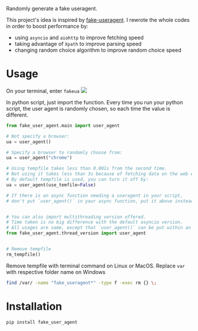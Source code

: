 Randomly generate a fake useragent.

This project's idea is inspired by [fake-useragent](https://github.com/hellysmile/fake-useragent). I rewrote the whole codes in order to boost performance by:
  - using `asyncio` and `aiohttp` to improve fetching speed
  - taking advantage of `Xpath` to improve parsing speed
  - changing random choice algorithm to improve random choice speed

# Usage
On your terminal, enter `fakeua`
![](/screenshots/browser.png)

In python script, just import the function. Every time you run your python script, the user agent is randomly chosen, so each time the value is different.

```python
from fake_user_agent.main import user_agent

# Not specify a browser:
ua = user_agent()

# Specify a browser to randomly choose from:
ua = user_agent("chrome")

# Using tempfile takes less than 0.001s from the second time. 
# Not using it takes less than 3s because of fetching data on the web each time.
# By default tempfile is used, you can turn it off by:
ua = user_agent(use_temfile=False)

# If there is an async function needing a useragent in your script, 
# don't put `user_agent()` in your async function, put it above instead. 


# You can also import multithreading version offered.
# Time taken is no big difference with the default asyncio version.
# All usages are same, except that `user_agent()` can be put within an async function. 
from fake_user_agent.thread_version import user_agent


# Remove tempfile
rm_tempfile()
```

Remove tempfile with terminal command on Linux or MacOS. Replace `var` with respective folder name on Windows
```bash
find /var/ -name "fake_useragent*" -type f -exec rm {} \;
```

# Installation
```python
pip install fake_user_agent
```

